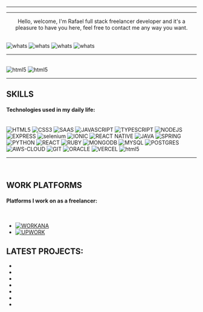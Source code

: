 ------------


------------
  
<p align="center">
    Hello, welcome, I'm Rafael full stack freelancer developer and it's a pleasure to have you here, feel free to contact me any way you want. 
</p>


<div><br>
    <a>
        <img aling="center" alt="whats" src=https://img.shields.io/badge/WhatsApp-25D366?style=for-the-badge&logo=whatsapp&logoColor=white>
    </a>
    <img aling="center" alt="whats" src=https://img.shields.io/badge/LinkedIn-0077B5?style=for-the-badge&logo=linkedin&logoColor=white>
    <img aling="center" alt="whats" src=https://img.shields.io/badge/website-000000?style=for-the-badge>
    <img aling="center" alt="whats" src=https://img.shields.io/badge/Curricle-orange?style=for-the-badge&logo=codecademy&logoColor=30337)>

</div>

------------

<div style="display: inline_block" aling="center"><br>
<img aling="center" alt="html5" src=https://github-readme-stats.vercel.app/api?username=RafaelMarquesFull&show_icons=true&theme=merko>
<img aling="center" alt="html5" src=https://github-readme-stats.vercel.app/api/top-langs/?username=RafaelMarquesFull&theme=merko>
</div>

------------
##  SKILLS
 #### Technologies used in my daily life:
<div style="display: inline_block"><br>
    <img aling="center" alt="HTML5" src="https://img.shields.io/badge/HTML5-E34F26?style=for-the-badge&logo=html5&logoColor=white">
    <img aling="center" alt="CSS3" src="https://img.shields.io/badge/CSS3-1572B6?style=for-the-badge&logo=css3&logoColor=white">
    <img aling="center" alt="SAAS" src="https://img.shields.io/badge/Sass-CC6699?style=for-the-badge&logo=sass&logoColor=white">
    <img aling="center" alt="JAVASCRIPT" src="https://img.shields.io/badge/JavaScript-323330?style=for-the-badge&logo=javascript&logoColor=F7DF1E">
    <img aling="center" alt="TYPESCRIPT" src="https://img.shields.io/badge/TypeScript-007ACC?style=for-the-badge&logo=typescript&logoColor=white">
    <img aling="center" alt="NODEJS" src="https://img.shields.io/badge/Node.js-43853D?style=for-the-badge&logo=node.js&logoColor=white">
    <img aling="center" alt="EXPRESS" src="https://img.shields.io/badge/Express.js-404D59?style=for-the-badge">
    <img aling="center" alt="selenium" src="https://img.shields.io/badge/SELENIUM-32cd32?style=for-the-badge>">
    <img aling="center" alt="IONIC" src="https://img.shields.io/badge/Ionic-3880FF?style=for-the-badge&logo=ionic&logoColor=white">
    <img aling="center" alt="REACT NATIVE" SRC="https://img.shields.io/badge/React_Native-20232A?style=for-the-badge&logo=react&logoColor=61DAFB">
    <img aling="center" alt="JAVA" src="https://img.shields.io/badge/Java-ED8B00?style=for-the-badge&logo=openjdk&logoColor=white">
    <img aling="center" alt="SPRING" src="https://img.shields.io/badge/Spring-6DB33F?style=for-the-badge&logo=spring&logoColor=white">
    <img aling="center" alt="PYTHON" src="https://img.shields.io/badge/Python-14354C?style=for-the-badge&logo=python&logoColor=white">
    <img aling="center" alt="REACT" src="https://img.shields.io/badge/React-20232A?style=for-the-badge&logo=react&logoColor=61DAFB">
    <img aling="center" alt="RUBY" src="https://img.shields.io/badge/Ruby_on_Rails-CC0000?style=for-the-badge&logo=ruby-on-rails&logoColor=white">
    <img aling="center" alt="MONGODB" src="https://img.shields.io/badge/MongoDB-4EA94B?style=for-the-badge&logo=mongodb&logoColor=white">
    <img aling="center" alt="MYSQL" src="https://img.shields.io/badge/MySQL-005C84?style=for-the-badge&logo=mysql&logoColor=white">
    <img aling="center" alt="POSTGRES" src="https://img.shields.io/badge/PostgreSQL-316192?style=for-the-badge&logo=postgresql&logoColor=white">
    <img aling="center" alt="AWS-CLOUD" src="https://img.shields.io/badge/Amazon_AWS-FF9900?style=for-the-badge&logo=amazonaws&logoColor=white">
    <img aling="center" alt="GIT" src="https://img.shields.io/badge/GIT-E44C30?style=for-the-badge&logo=git&logoColor=white">
    <img aling="center" alt="ORACLE" src="https://img.shields.io/badge/Oracle-F80000?style=for-the-badge&logo=Oracle&logoColor=white">
    <img aling="center" alt="VERCEL" src="https://img.shields.io/badge/Vercel-000000?style=for-the-badge&logo=vercel&logoColor=white">
    <img aling="center" alt="html5" src="https://img.shields.io/badge/Tailwind_CSS-38B2AC?style=for-the-badge&logo=tailwind-css&logoColor=white">
</div>

-------
<br>


## WORK PLATFORMS
#### Platforms I work on as a freelancer:
<br>

- [![WORKANA](https://img.shields.io/badge/WORKANA-120a8f?style=for-the-badge)](https://www.workana.com/freelancer/266095c7f11995f82632c8b71f7ff068)
- [![UPWORK](https://img.shields.io/badge/UpWork-6FDA44?style=for-the-badge&logo=Upwork&logoColor=white)]()

## LATEST PROJECTS:
-
-
-
-
-
-
-
